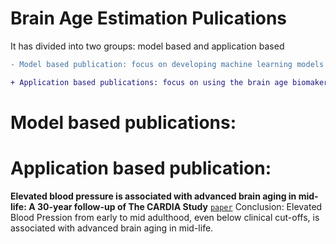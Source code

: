 # Brain Age Estimation Pulications 
It has divided into two groups: model based and application based

```diff
- Model based publication: focus on developing machine learning models for brain age estimation

+ Application based publications: focus on using the brain age biomaker in clinical application
```

# Model based publications:

# Application based publication:

**Elevated blood pressure is associated with advanced brain aging in mid-life: A 30-year follow-up of The CARDIA Study**
[`paper`](https://alz-journals.onlinelibrary.wiley.com/doi/abs/10.1002/alz.12725)
Conclusion: Elevated Blood Pression from early to mid adulthood, even below clinical cut-offs, is associated with advanced brain aging in mid-life.
